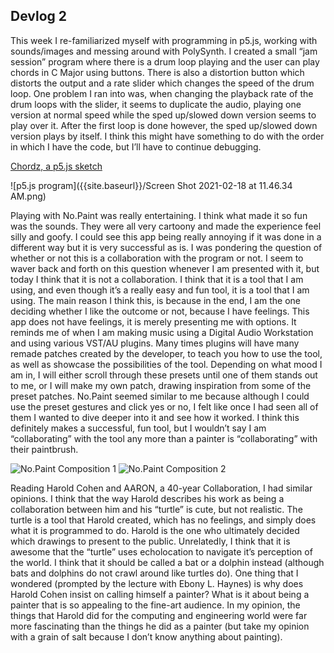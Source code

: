 ## Devlog 2

This week I re-familiarized myself with programming in p5.js, working with sounds/images and messing around with PolySynth. I created a small “jam session” program where there is a drum loop playing and the user can play chords in C Major using buttons. There is also a distortion button which distorts the output and a rate slider which changes the speed of the drum loop. One problem I ran into was, when changing the playback rate of the drum loops with the slider, it seems to duplicate the audio, playing one version at normal speed while the sped up/slowed down version seems to play over it. After the first loop is done however, the sped up/slowed down version plays by itself. I think this might have something to do with the order in which I have the code, but I’ll have to continue debugging.


[Chordz, a p5.js sketch ](http://prose.io/#famousShame/Drawing-Moving-and-Seeing-with-Code/blob/main/chordz-code.md "Chordz, a p5.js sketch ")


![p5.js program]({{site.baseurl}}/Screen Shot 2021-02-18 at 11.46.34 AM.png)


Playing with No.Paint was really entertaining. I think what made it so fun was the sounds. They were all very cartoony and made the experience feel silly and goofy. I could see this app being really annoying if it was done in a different way but it is very successful as is. I was pondering the question of whether or not this is a collaboration with the program or not. I seem to waver back and forth on this question whenever I am presented with it, but today I think that it is not a collaboration. I think that it is a tool that I am using, and even though it’s a really easy and fun tool, it is a tool that I am using. The main reason I think this, is because in the end, I am the one deciding whether I like the outcome or not, because I have feelings. This app does not have feelings, it is merely presenting me with options. It reminds me of when I am making music using a Digital Audio Workstation and using various VST/AU plugins. Many times plugins will have many remade patches created by the developer, to teach you how to use the tool, as well as showcase the possibilities of the tool. Depending on what mood I am in, I will either scroll through these presets until one of them stands out to me, or I will make my own patch, drawing inspiration from some of the preset patches. No.Paint seemed similar to me because although I could use the preset gestures and click yes or no, I felt like once I had seen all of them I wanted to dive deeper into it and see how it worked. I think this definitely makes a successful, fun tool, but I wouldn’t say I am “collaborating” with the tool any more than a painter is “collaborating” with their paintbrush. 


![No.Paint Composition 1]({{site.baseurl}}/IMG_C6E77F37EE14-1.jpeg)
![No.Paint Composition 2]({{site.baseurl}}/IMG_F6B3AB4846EA-1.jpeg)


Reading Harold Cohen and AARON, a 40-year Collaboration, I had similar opinions. I think that the way Harold describes his work as being a collaboration between him and his “turtle” is cute, but not realistic. The turtle is a tool that Harold created, which has no feelings, and simply does what it is programmed to do. Harold is the one who ultimately decided which drawings to present to the public. Unrelatedly, I think that it is awesome that the “turtle” uses echolocation to navigate it’s perception of the world. I think that it should be called a bat or a dolphin instead (although bats and dolphins do not crawl around like turtles do). One thing that I wondered (prompted by the lecture with Ebony L. Haynes) is why does Harold Cohen insist on calling himself a painter? What is it about being a painter that is so appealing to the fine-art audience.
In my opinion, the things that Harold did for the computing and engineering world were far more fascinating than the things he did as a painter (but take my opinion with a grain of salt because I don’t know anything about painting).
